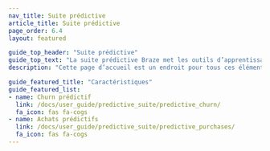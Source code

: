 ```yaml
---
nav_title: Suite prédictive
article_title: Suite prédictive
page_order: 6.4
layout: featured

guide_top_header: "Suite prédictive"
guide_top_text: "La suite prédictive Braze met les outils d’apprentissage automatique entre les mains des spécialistes du marketing, ce qui leur permet d’exploiter et d’agir efficacement sur les données de manière transparente au sein de la plateforme Braze. En tant que première fonctionnalité publiée dans la suite prédictive, Predictive Churn permet aux spécialistes du marketing de définir et de générer des prédictions, fournissant une approche proactive pour minimiser les pertes futures. Pour en savoir plus sur les fonctionnalités, consultez les articles suivants !"
description: "Cette page d’accueil est un endroit pour tous ces éléments prédictifs chez Braze ! La suite prédictive Braze offre des solutions pour la prévision de désabonnement et d’achat dans vos campagnes Braze et Canvases."

guide_featured_title: "Caractéristiques"
guide_featured_list:
- name: Churn prédictif
  link: /docs/user_guide/predictive_suite/predictive_churn/
  fa_icon: fas fa-cogs
- name: Achats prédictifs
  link: /docs/user_guide/predictive_suite/predictive_purchases/
  fa_icon: fas fa-cogs
---
```


<br><br>